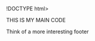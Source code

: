 !DOCTYPE html>
<head>
	<meta charset="UTF-8">
	<title>My First Page</title>
</head>
<body>
	<main><p>THIS IS MY MAIN CODE</p></main>
	<footer><p>Think of a more interesting footer</p></footer>
</body>
</html>

